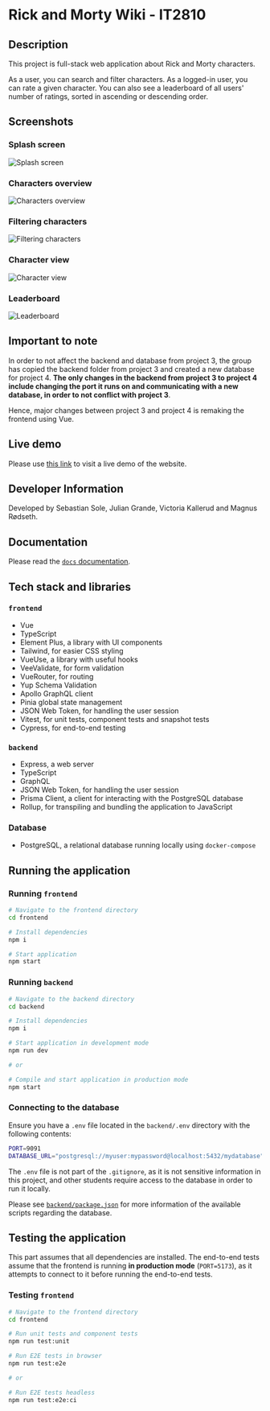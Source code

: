 # Rick and Morty Wiki - IT2810

## Description

This project is full-stack web application about Rick and Morty characters.

As a user, you can search and filter characters. As a logged-in user,
you can rate a given character. You can also see a leaderboard of all
users' number of ratings, sorted in ascending or descending order.

## Screenshots


### Splash screen
![Splash screen](docs/images/splash.png)

### Characters overview
![Characters overview](docs/images/characters.png)

### Filtering characters
![Filtering characters](docs/images/filtering.png)

### Character view
![Character view](docs/images/character_view.png)

### Leaderboard
![Leaderboard](docs/images/leaderboard.png)

## Important to note

In order to not affect the backend and database from project 3, the group has copied the backend folder from project 3 and created a new database for project 4. **The only changes in the backend from project 3 to project 4 include changing the port it runs on and communicating with a new database, in order to not conflict with project 3**.

Hence, major changes between project 3 and project 4 is remaking the frontend using Vue.

## Live demo

Please use [this link](http://it2810-11.idi.ntnu.no/project4) to visit a live demo of the website.

## Developer Information

Developed by Sebastian Sole, Julian Grande, Victoria Kallerud and Magnus Rødseth.

## Documentation

Please read the [`docs` documentation](/docs/README.md).

## Tech stack and libraries

### `frontend`

- Vue
- TypeScript
- Element Plus, a library with UI components
- Tailwind, for easier CSS styling
- VueUse, a library with useful hooks
- VeeValidate, for form validation
- VueRouter, for routing
- Yup Schema Validation
- Apollo GraphQL client
- Pinia global state management
- JSON Web Token, for handling the user session
- Vitest, for unit tests, component tests and snapshot tests
- Cypress, for end-to-end testing

### `backend`

- Express, a web server
- TypeScript
- GraphQL
- JSON Web Token, for handling the user session
- Prisma Client, a client for interacting with the PostgreSQL database
- Rollup, for transpiling and bundling the application to JavaScript

### Database

- PostgreSQL, a relational database running locally using `docker-compose`

## Running the application

### Running `frontend`

```sh
# Navigate to the frontend directory
cd frontend

# Install dependencies
npm i

# Start application
npm start
```

### Running `backend`

```sh
# Navigate to the backend directory
cd backend

# Install dependencies
npm i

# Start application in development mode
npm run dev

# or

# Compile and start application in production mode
npm start
```

### Connecting to the database

Ensure you have a `.env` file located in the `backend/.env` directory with the following contents:

```sh
PORT=9091
DATABASE_URL="postgresql://myuser:mypassword@localhost:5432/mydatabase"
```

The `.env` file is not part of the `.gitignore`, as it is not sensitive information in this project, and other students require access to the database in order to run it locally.

Please see [`backend/package.json`](/backend/package.json) for more information of the available scripts regarding the database.

## Testing the application

This part assumes that all dependencies are installed. The end-to-end tests assume that the frontend is running **in production mode** (`PORT=5173`), as it attempts to connect to it before running the end-to-end tests.

### Testing `frontend`

```sh
# Navigate to the frontend directory
cd frontend

# Run unit tests and component tests
npm run test:unit

# Run E2E tests in browser
npm run test:e2e

# or

# Run E2E tests headless
npm run test:e2e:ci
```
